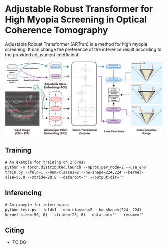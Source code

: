 # Adjustable Robust Transformer for High Myopia Screening in Optical Coherence Tomography

Adjustable Robust Transformer (ARTran) is a method for high myopia screening. It can change the preference of the inference result according to the provided adjustment
coefficient. 

<img src="figs/fig-2.png">


## Training
```
# An example for training on 2 GPUs:
python -m torch.distributed.launch --nproc_per_node=2 --use_env train.py --fold=1 --num-classes=2 --hw-shape=224,224 --kernel-size=56,8 --stride=28,8 --dataroot='' --output-dir=''
```


## Inferencing
```
# An example for inferencing:
python test.py --fold=1 --num-classes=2 --hw-shape=(224, 224) --kernel-size=(56, 8) --stride=(28, 8) --dataroot='' --resume=''
```


## Citing
- TO DO
